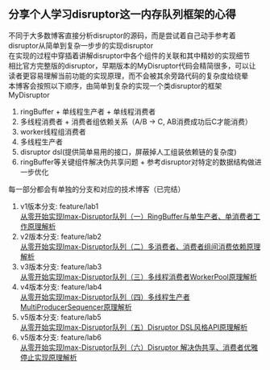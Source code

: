 ## 分享个人学习disruptor这一内存队列框架的心得  
不同于大多数博客直接分析disruptor的源码，而是尝试着自己动手参考着disruptor从简单到复杂一步步的实现disruptor  
在实现的过程中穿插着讲解disruptor中各个组件的关联和其中精妙的实现细节  
相比官方完整版的disruptor，早期版本的MyDisruptor代码会精简很多，可以让读者更容易理解当前功能的实现原理，而不会被其余旁路代码的复杂度给绕晕  
本博客会按照以下顺序，由简单到复杂的实现一个类disruptor的框架MyDisruptor
1. ringBuffer + 单线程生产者 + 单线程消费者
2. 多线程消费者 + 消费者组依赖关系（A/B -> C, AB消费成功后C才能消费）
3. worker线程组消费者  
4. 多线程生产者
5. disruptor dsl(提供简单易用的接口，屏蔽掉人工组装依赖链的复杂度)
6. ringBuffer等关键组件解决伪共享问题 + 参考disruptor对特定的数据结构做进一步优化  

每一部分都会有单独的分支和对应的技术博客（已完结）
1. v1版本分支:  feature/lab1  
   [从零开始实现lmax-Disruptor队列（一）RingBuffer与单生产者、单消费者工作原理解析](https://www.cnblogs.com/xiaoxiongcanguan/p/16318972.html)
2. v2版本分支:  feature/lab2  
   [从零开始实现lmax-Disruptor队列（二）多消费者、消费者组间消费依赖原理解析](https://www.cnblogs.com/xiaoxiongcanguan/p/16361197.html)
3. v3版本分支:  feature/lab3  
   [从零开始实现lmax-Disruptor队列（三）多线程消费者WorkerPool原理解析](https://www.cnblogs.com/xiaoxiongcanguan/p/16386982.html)
4. v4版本分支:  feature/lab4  
   [从零开始实现lmax-Disruptor队列（四）多线程生产者MultiProducerSequencer原理解析](https://www.cnblogs.com/xiaoxiongcanguan/p/16448674.html)
5. v5版本分支:  feature/lab5  
   [从零开始实现lmax-Disruptor队列（五）Disruptor DSL风格API原理解析](https://www.cnblogs.com/xiaoxiongcanguan/p/16479148.html)
5. v5版本分支:  feature/lab6  
   [从零开始实现lmax-Disruptor队列（六）Disruptor 解决伪共享、消费者优雅停止实现原理解析](https://www.cnblogs.com/xiaoxiongcanguan/p/16530544.html)